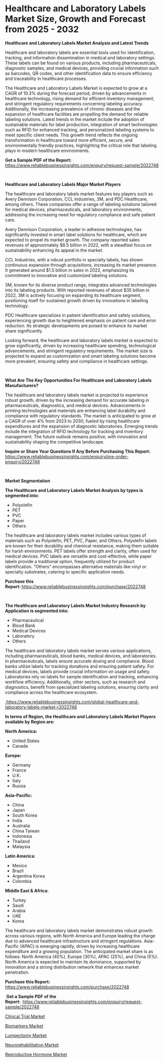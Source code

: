 <p><h1>Healthcare and Laboratory Labels Market Size, Growth and Forecast from 2025 - 2032</h1></p><p><strong>Healthcare and Laboratory Labels Market Analysis and Latest Trends</strong></p>
<p><p>Healthcare and laboratory labels are essential tools used for identification, tracking, and information dissemination in medical and laboratory settings. These labels can be found on various products, including pharmaceuticals, diagnostic samples, and medical devices, providing crucial information such as barcodes, QR codes, and other identification data to ensure efficiency and traceability in healthcare processes.</p><p>The Healthcare and Laboratory Labels Market is expected to grow at a CAGR of 10.3% during the forecast period, driven by advancements in healthcare technology, rising demand for efficient inventory management, and stringent regulatory requirements concerning labeling accuracy. Additionally, the increasing prevalence of chronic diseases and the expansion of healthcare facilities are propelling the demand for reliable labeling solutions. Latest trends in the market include the adoption of sustainable materials for label production, integration of smart technologies such as RFID for enhanced tracking, and personalized labeling systems to meet specific client needs. This growth trend reflects the ongoing transformation in healthcare toward more efficient, secure, and environmentally friendly practices, highlighting the critical role that labeling plays in modern healthcare environments.</p></p>
<p><strong>Get a Sample PDF of the Report:&nbsp;</strong> <a href="https://www.reliablebusinessinsights.com/enquiry/request-sample/2022748?utm_campaign=63&utm_medium=2&utm_source=Github&utm_content=ia&utm_term=03032025&utm_id=healthcare-and-laboratory-labels">https://www.reliablebusinessinsights.com/enquiry/request-sample/2022748</a></p>
<p>&nbsp;</p>
<p><strong>Healthcare and Laboratory Labels Major Market Players</strong></p>
<p><p>The healthcare and laboratory labels market features key players such as Avery Dennison Corporation, CCL Industries, 3M, and PDC Healthcare, among others. These companies offer a range of labeling solutions tailored for medical devices, pharmaceuticals, and laboratory environments, addressing the increasing need for regulatory compliance and safe patient care.</p><p>Avery Dennison Corporation, a leader in adhesive technologies, has significantly invested in smart label solutions for healthcare, which are expected to propel its market growth. The company reported sales revenues of approximately $8.5 billion in 2022, with a steadfast focus on sustainability enhancing its appeal in the market.</p><p>CCL Industries, with a robust portfolio in specialty labels, has shown continuous expansion through acquisitions, increasing its market presence. It generated around $1.5 billion in sales in 2022, emphasizing its commitment to innovative and customized labeling solutions.</p><p>3M, known for its diverse product range, integrates advanced technologies into its labeling products. With reported revenues of about $35 billion in 2022, 3M is actively focusing on expanding its healthcare segment, positioning itself for sustained growth driven by innovations in labelling technology.</p><p>PDC Healthcare specializes in patient identification and safety solutions, experiencing growth due to heightened emphasis on patient care and error reduction. Its strategic developments are poised to enhance its market share significantly.</p><p>Looking forward, the healthcare and laboratory labels market is expected to grow significantly, driven by increasing healthcare spending, technological advancements, and stringent regulatory requirements. The market size is projected to expand as customization and smart labeling solutions become more prevalent, ensuring safety and compliance in healthcare settings.</p></p>
<p>&nbsp;</p>
<p><strong>What Are The Key Opportunities For Healthcare and Laboratory Labels Manufacturers?</strong></p>
<p><p>The healthcare and laboratory labels market is projected to experience robust growth, driven by the increasing demand for accurate labeling in pharmaceuticals, diagnostics, and medical devices. Advancements in printing technologies and materials are enhancing label durability and compliance with regulatory standards. The market is anticipated to grow at a CAGR of over 4% from 2023 to 2030, fueled by rising healthcare expenditures and the expansion of diagnostic laboratories. Emerging trends include the integration of RFID technology for tracking and inventory management. The future outlook remains positive, with innovation and sustainability shaping the competitive landscape.</p></p>
<p><strong>Inquire or Share Your Questions If Any Before Purchasing This Report:</strong> <a href="https://www.reliablebusinessinsights.com/enquiry/pre-order-enquiry/2022748?utm_campaign=63&utm_medium=2&utm_source=Github&utm_content=ia&utm_term=03032025&utm_id=healthcare-and-laboratory-labels">https://www.reliablebusinessinsights.com/enquiry/pre-order-enquiry/2022748</a></p>
<p>&nbsp;</p>
<p><strong>Market Segmentation</strong></p>
<p><strong>The Healthcare and Laboratory Labels Market Analysis by types is segmented into:</strong></p>
<p><ul><li>Polyolefin</li><li>PET</li><li>PVC</li><li>Paper</li><li>Others</li></ul></p>
<p><p>The healthcare and laboratory labels market includes various types of materials such as Polyolefin, PET, PVC, Paper, and Others. Polyolefin labels are known for their durability and chemical resistance, making them suitable for harsh environments. PET labels offer strength and clarity, often used for medical devices. PVC labels are versatile and cost-effective, while paper labels provide a traditional option, frequently utilized for product identification. "Others" encompasses alternative materials like vinyl or specialty substrates, catering to specific application needs.</p></p>
<p><strong>Purchase this Report:&nbsp;</strong><a href="https://www.reliablebusinessinsights.com/purchase/2022748?utm_campaign=63&utm_medium=2&utm_source=Github&utm_content=ia&utm_term=03032025&utm_id=healthcare-and-laboratory-labels">https://www.reliablebusinessinsights.com/purchase/2022748</a></p>
<p>&nbsp;</p>
<p><strong>The Healthcare and Laboratory Labels Market Industry Research by Application is segmented into:</strong></p>
<p><ul><li>Pharmaceutical</li><li>Blood Bank</li><li>Medical Devices</li><li>Laboratory</li><li>Others</li></ul></p>
<p><p>The healthcare and laboratory labels market serves various applications, including pharmaceuticals, blood banks, medical devices, and laboratories. In pharmaceuticals, labels ensure accurate dosing and compliance. Blood banks utilize labels for tracking donations and ensuring patient safety. For medical devices, labels provide crucial information on usage and safety. Laboratories rely on labels for sample identification and tracking, enhancing workflow efficiency. Additionally, other sectors, such as research and diagnostics, benefit from specialized labeling solutions, ensuring clarity and compliance across the healthcare ecosystem.</p></p>
<p><a href="https://www.reliablebusinessinsights.com/global-healthcare-and-laboratory-labels-market-r2022748?utm_campaign=63&utm_medium=2&utm_source=Github&utm_content=ia&utm_term=03032025&utm_id=healthcare-and-laboratory-labels">&nbsp;https://www.reliablebusinessinsights.com/global-healthcare-and-laboratory-labels-market-r2022748</a></p>
<p><strong>In terms of Region, the Healthcare and Laboratory Labels Market Players available by Region are:</strong></p>
<p>
    <p> <strong> North America: </strong>
        <ul>
            <li>United States</li>
            <li>Canada</li>
        </ul>
        </p> 
    <p> <strong> Europe: </strong>
        <ul>
            <li>Germany</li>
            <li>France</li>
            <li>U.K.</li>
            <li>Italy</li>
            <li>Russia</li>
        </ul>
        </p> 
    <p> <strong> Asia-Pacific: </strong>
        <ul>
            <li>China</li>
            <li>Japan</li>
            <li>South Korea</li>
            <li>India</li>
            <li>Australia</li>
            <li>China Taiwan</li>
            <li>Indonesia</li>
            <li>Thailand</li>
            <li>Malaysia</li>
        </ul>
        </p> 
    <p> <strong> Latin America: </strong>
        <ul>
            <li>Mexico</li>
            <li>Brazil</li>
            <li>Argentina Korea</li>
            <li>Colombia</li>
        </ul>
        </p> 
    <p> <strong> Middle East & Africa: </strong>
        <ul>
            <li>Turkey</li>
            <li>Saudi</li>
            <li>Arabia</li>
            <li>UAE</li>
            <li>Korea</li>
        </ul>
    </p>
    </p>
<p><p>The healthcare and laboratory labels market demonstrates robust growth across various regions, with North America and Europe leading the charge due to advanced healthcare infrastructure and stringent regulations. Asia-Pacific (APAC) is emerging rapidly, driven by increasing healthcare expenditure and a growing population. The anticipated market share is as follows: North America (40%), Europe (30%), APAC (25%), and China (5%). North America is expected to maintain its dominance, supported by innovation and a strong distribution network that enhances market penetration.</p></p>
<p><strong>Purchase this Report: </strong><a href="https://www.reliablebusinessinsights.com/purchase/2022748?utm_campaign=63&utm_medium=2&utm_source=Github&utm_content=ia&utm_term=03032025&utm_id=healthcare-and-laboratory-labels">https://www.reliablebusinessinsights.com/purchase/2022748</a></p>
<p>&nbsp;<strong>Get a Sample PDF of the Report:&nbsp;&nbsp;</strong><a href="https://www.reliablebusinessinsights.com/enquiry/request-sample/2022748?utm_campaign=63&utm_medium=2&utm_source=Github&utm_content=ia&utm_term=03032025&utm_id=healthcare-and-laboratory-labels">https://www.reliablebusinessinsights.com/enquiry/request-sample/2022748</a></p>
<p><strong></strong></p>
<p><p><a href="https://github.com/ovtkosle/Market-Research-Report-List-1/blob/main/clinical-trial-market.md?utm_campaign=63&utm_medium=2&utm_source=Github&utm_content=ia&utm_term=03032025&utm_id=healthcare-and-laboratory-labels">Clinical Trial Market</a></p><p><a href="https://github.com/wwwkeltoum/Market-Research-Report-List-5/blob/main/biomarkers-market.md?utm_campaign=63&utm_medium=2&utm_source=Github&utm_content=ia&utm_term=03032025&utm_id=healthcare-and-laboratory-labels">Biomarkers Market</a></p><p><a href="https://github.com/DianaWilson796/Market-Research-Report-List-1/blob/main/lumpectomy-market.md?utm_campaign=63&utm_medium=2&utm_source=Github&utm_content=ia&utm_term=03032025&utm_id=healthcare-and-laboratory-labels">Lumpectomy Market</a></p><p><a href="https://github.com/maclarensidney/Market-Research-Report-List-1/blob/main/neurorehabilitation-market.md?utm_campaign=63&utm_medium=2&utm_source=Github&utm_content=ia&utm_term=03032025&utm_id=healthcare-and-laboratory-labels">Neurorehabilitation Market</a></p><p><a href="https://github.com/joannesouthgate/Market-Research-Report-List-5/blob/main/reproductive-hormone-market.md?utm_campaign=63&utm_medium=2&utm_source=Github&utm_content=ia&utm_term=03032025&utm_id=healthcare-and-laboratory-labels">Reproductive Hormone Market</a></p></p>